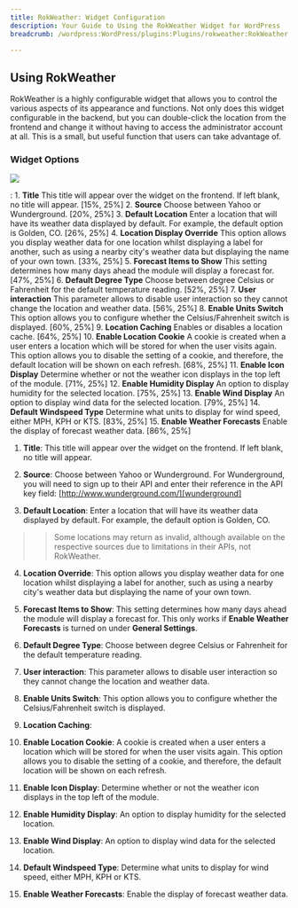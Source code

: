 ```yaml
---
title: RokWeather: Widget Configuration
description: Your Guide to Using the RokWeather Widget for WordPress
breadcrumb: /wordpress:WordPress/plugins:Plugins/rokweather:RokWeather

---
```


Using RokWeather
-----

RokWeather is a highly configurable widget that allows you to control the various aspects of its appearance and functions. Not only does this widget configurable in the backend, but you can double-click the location from the frontend and change it without having to access the administrator account at all. This is a small, but useful function that users can take advantage of.

### Widget Options

![][widget]

:   1. **Title** This title will appear over the widget on the frontend. If left blank, no title will appear. [15%, 25%]
    2. **Source** Choose between Yahoo or Wunderground. [20%, 25%]
    3. **Default Location** Enter a location that will have its weather data displayed by default. For example, the default option is Golden, CO. [26%, 25%]
    4. **Location Display Override** This option allows you display weather data for one location whilst displaying a label for another, such as using a nearby city's weather data but displaying the name of your own town. [33%, 25%]
    5. **Forecast Items to Show** This setting determines how many days ahead the module will display a forecast for. [47%, 25%]
    6. **Default Degree Type** Choose between degree Celsius or Fahrenheit for the default temperature reading. [52%, 25%]
    7. **User interaction** This parameter allows to disable user interaction so they cannot change the location and weather data. [56%, 25%]
    8. **Enable Units Switch** This option allows you to configure whether the Celsius/Fahrenheit switch is displayed. [60%, 25%]
    9. **Location Caching** Enables or disables a location cache. [64%, 25%]
    10. **Enable Location Cookie** A cookie is created when a user enters a location which will be stored for when the user visits again. This option allows you to disable the setting of a cookie, and therefore, the default location will be shown on each refresh. [68%, 25%]
    11. **Enable Icon Display** Determine whether or not the weather icon displays in the top left of the module. [71%, 25%]
    12. **Enable Humidity Display** An option to display humidity for the selected location. [75%, 25%]
    13. **Enable Wind Display** An option to display wind data for the selected location. [79%, 25%]
    14. **Default Windspeed Type** Determine what units to display for wind speed, either MPH, KPH or KTS. [83%, 25%]
    15. **Enable Weather Forecasts** Enable the display of forecast weather data. [86%, 25%]

1. **Title**: This title will appear over the widget on the frontend. If left blank, no title will appear.

2. **Source**: Choose between Yahoo or Wunderground. For Wunderground, you will need to sign up to their API and enter their reference in the API key field: [http://www.wunderground.com/][wunderground]

3. **Default Location**: Enter a location that will have its weather data displayed by default. For example, the default option is Golden, CO.
>> Some locations may return as invalid, although available on the respective sources due to limitations in their APIs, not RokWeather.

4. **Location Override**: This option allows you display weather data for one location whilst displaying a label for another, such as using a nearby city's weather data but displaying the name of your own town.

5. **Forecast Items to Show**: This setting determines how many days ahead the module will display a forecast for. This only works if **Enable Weather Forecasts** is turned on under **General Settings**.

6. **Default Degree Type**: Choose between degree Celsius or Fahrenheit for the default temperature reading.

7. **User interaction**: This parameter allows to disable user interaction so they cannot change the location and weather data.

8. **Enable Units Switch**: This option allows you to configure whether the Celsius/Fahrenheit switch is displayed.

9. **Location Caching**: 

10. **Enable Location Cookie**: A cookie is created when a user enters a location which will be stored for when the user visits again. This option allows you to disable the setting of a cookie, and therefore, the default location will be shown on each refresh.

11. **Enable Icon Display**: Determine whether or not the weather icon displays in the top left of the module.

12. **Enable Humidity Display**: An option to display humidity for the selected location.

13. **Enable Wind Display**: An option to display wind data for the selected location.

14. **Default Windspeed Type**: Determine what units to display for wind speed, either MPH, KPH or KTS.

15. **Enable Weather Forecasts**: Enable the display of forecast weather data.


[wunderground]: http://www.wunderground.com/
[options1]: assets/rokweather_options_1.png
[options2]: assets/rokweather_options_2.png
[options3]: assets/rokweather_options_3.png
[widget]: assets/wp_rokweather_widget.png